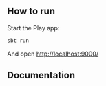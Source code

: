 
## How to run

Start the Play app:

```bash
sbt run
```

And open <http://localhost:9000/>

## Documentation


